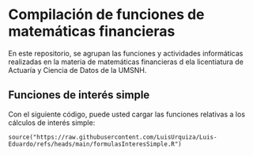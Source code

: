 # Compilación de funciones de matemáticas financieras

En este repositorio, se agrupan las funciones y actividades informáticas realizadas en la materia de matemáticas financieras d ela licentiatura de Actuaría y Ciencia de Datos de la UMSNH.

## Funciones de interés simple

Con el siguiente código, puede usted cargar las funciones relativas a los cálculos de interés simple:

```{r}
source("https://raw.githubusercontent.com/LuisUrquiza/Luis-Eduardo/refs/heads/main/formulasInteresSimple.R")
```
